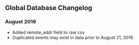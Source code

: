 ## Global Database Changelog

### August 2019

- Added remote_addr field to raw csv
- Duplicated events may exist in data prior to August 21, 2019.
